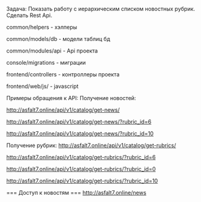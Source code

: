 Задача: Показать работу с иерархическим списком новостных рубрик. Сделать Rest Api.

common/helpers - хэлперы

common/models/db - модели таблиц бд

common/modules/api - Api проекта

console/migrations - миграции

frontend/controllers - контроллеры проекта

frontend/web/js/ - javascript

Примеры обращения к API:
Получение новостей:

http://asfalt7.online/api/v1/catalog/get-news/

http://asfalt7.online/api/v1/catalog/get-news/?rubric_id=6

http://asfalt7.online/api/v1/catalog/get-news/?rubric_id=10

Получение рубрик:
http://asfalt7.online/api/v1/catalog/get-rubrics/

http://asfalt7.online/api/v1/catalog/get-rubrics/?rubric_id=6

http://asfalt7.online/api/v1/catalog/get-rubrics/?rubric_id=0

http://asfalt7.online/api/v1/catalog/get-rubrics/?rubric_id=10


=== Доступ к новостям ===
http://asfalt7.online/news
